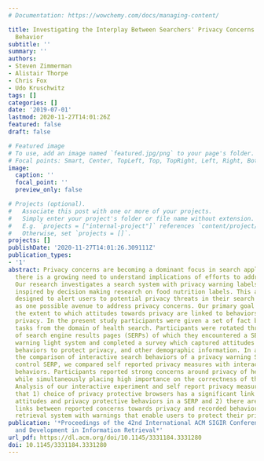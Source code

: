 ```yaml
---
# Documentation: https://wowchemy.com/docs/managing-content/

title: Investigating the Interplay Between Searchers' Privacy Concerns and Their Search
  Behavior
subtitle: ''
summary: ''
authors:
- Steven Zimmerman
- Alistair Thorpe
- Chris Fox
- Udo Kruschwitz
tags: []
categories: []
date: '2019-07-01'
lastmod: 2020-11-27T14:01:26Z
featured: false
draft: false

# Featured image
# To use, add an image named `featured.jpg/png` to your page's folder.
# Focal points: Smart, Center, TopLeft, Top, TopRight, Left, Right, BottomLeft, Bottom, BottomRight.
image:
  caption: ''
  focal_point: ''
  preview_only: false

# Projects (optional).
#   Associate this post with one or more of your projects.
#   Simply enter your project's folder or file name without extension.
#   E.g. `projects = ["internal-project"]` references `content/project/deep-learning/index.md`.
#   Otherwise, set `projects = []`.
projects: []
publishDate: '2020-11-27T14:01:26.309111Z'
publication_types:
- '1'
abstract: Privacy concerns are becoming a dominant focus in search applications, thus
  there is a growing need to understand implications of efforts to address these concerns.
  Our research investigates a search system with privacy warning labels, an approach
  inspired by decision making research on food nutrition labels. This approach is
  designed to alert users to potential privacy threats in their search for information
  as one possible avenue to address privacy concerns. Our primary goal was to understand
  the extent to which attitudes towards privacy are linked to behaviors that protect
  privacy. In the present study participants were given a set of fact based decision
  tasks from the domain of health search. Participants were rotated through variations
  of search engine results pages (SERPs) of which they encountered a SERP with a privacy
  warning light system and completed a survey which captured attitudes towards privacy,
  behaviors to protect privacy, and other demographic information. In addition to
  the comparison of interactive search behaviors of a privacy warning SERP with a
  control SERP, we compared self reported privacy measures with interactive search
  behaviors. Participants reported strong concerns around privacy of health information
  while simultaneously placing high importance on the correctness of this information.
  Analysis of our interactive experiment and self report privacy measures indicate
  that 1) choice of privacy protective browsers has a significant link to privacy
  attitudes and privacy protective behaviors in a SERP and 2) there are no significant
  links between reported concerns towards privacy and recorded behavior in an information
  retrieval system with warnings that enable users to protect their privacy.
publication: '*Proceedings of the 42nd International ACM SIGIR Conference on Research
  and Development in Information Retrieval*'
url_pdf: https://dl.acm.org/doi/10.1145/3331184.3331280
doi: 10.1145/3331184.3331280
---
```

